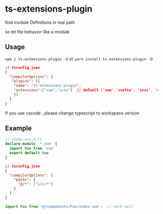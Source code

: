 # ts-extensions-plugin

find module Definitions in real path

so let file behavior like a module

## Usage
`npm i ts-extensions-plugin -D` or `yarn install ts-extensions-plugin -D`

```json
// tsconfig.json
{
  "compilerOptions": {
   "plugins": [{
    "name": "ts-extensions-plugin",
    "extensions":["vue","scss"]  // default ['vue','svelte', 'scss', 'css', 'less', 'png', 'svg']
    }]
  }
}

```
If you use vscode , please change typescript to workspace version

## Example
```ts
// shims-vue.d.ts
declare module '*.vue' {
  import Vue from 'vue'
  export default Vue
}
```
```json
// tsconfig.json
{
  "compilerOptions": {
    "paths": {
      "@/*": ["src/*"]
    }
  }
}

```
```ts
import Foo from '@/components/Foo/index.vue';  // work well 
```